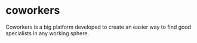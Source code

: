 # coworkers
Coworkers is a big platform developed to create an easier way to find good specialists in any working sphere.
